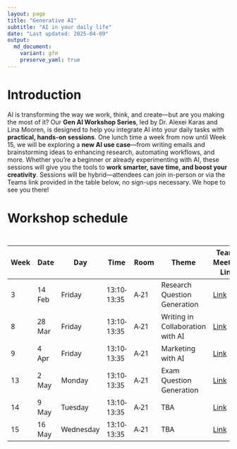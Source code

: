 ```yaml
---
layout: page
title: "Generative AI"
subtitle: "AI in your daily life"
date: "Last updated: 2025-04-09"
output:
  md_document:
    variant: gfm
    preserve_yaml: true
---
```


# Introduction

AI is transforming the way we work, think, and create—but are you making
the most of it? Our **Gen AI Workshop Series**, led by Dr. Alexei Karas
and Lina Mooren, is designed to help you integrate AI into your daily
tasks with **practical, hands-on sessions**. One lunch time a week from
now until Week 15, we will be exploring a **new AI use case**—from
writing emails and brainstorming ideas to enhancing research, automating
workflows, and more. Whether you’re a beginner or already experimenting
with AI, these sessions will give you the tools to **work smarter, save
time, and boost your creativity**. Sessions will be hybrid—attendees can
join in-person or via the Teams link provided in the table below, no
sign-ups necessary. We hope to see you there!

# Workshop schedule

<div id="djtpyitorf" style="padding-left:0px;padding-right:0px;padding-top:10px;padding-bottom:10px;overflow-x:auto;overflow-y:auto;width:auto;height:auto;">
<style>#djtpyitorf table {
  font-family: system-ui, 'Segoe UI', Roboto, Helvetica, Arial, sans-serif, 'Apple Color Emoji', 'Segoe UI Emoji', 'Segoe UI Symbol', 'Noto Color Emoji';
  -webkit-font-smoothing: antialiased;
  -moz-osx-font-smoothing: grayscale;
}
&#10;#djtpyitorf thead, #djtpyitorf tbody, #djtpyitorf tfoot, #djtpyitorf tr, #djtpyitorf td, #djtpyitorf th {
  border-style: none;
}
&#10;#djtpyitorf p {
  margin: 0;
  padding: 0;
}
&#10;#djtpyitorf .gt_table {
  display: table;
  border-collapse: collapse;
  line-height: normal;
  margin-left: auto;
  margin-right: auto;
  color: #333333;
  font-size: 16px;
  font-weight: normal;
  font-style: normal;
  background-color: #FFFFFF;
  width: auto;
  border-top-style: solid;
  border-top-width: 2px;
  border-top-color: #A8A8A8;
  border-right-style: none;
  border-right-width: 2px;
  border-right-color: #D3D3D3;
  border-bottom-style: solid;
  border-bottom-width: 2px;
  border-bottom-color: #A8A8A8;
  border-left-style: none;
  border-left-width: 2px;
  border-left-color: #D3D3D3;
}
&#10;#djtpyitorf .gt_caption {
  padding-top: 4px;
  padding-bottom: 4px;
}
&#10;#djtpyitorf .gt_title {
  color: #333333;
  font-size: 125%;
  font-weight: initial;
  padding-top: 4px;
  padding-bottom: 4px;
  padding-left: 5px;
  padding-right: 5px;
  border-bottom-color: #FFFFFF;
  border-bottom-width: 0;
}
&#10;#djtpyitorf .gt_subtitle {
  color: #333333;
  font-size: 85%;
  font-weight: initial;
  padding-top: 3px;
  padding-bottom: 5px;
  padding-left: 5px;
  padding-right: 5px;
  border-top-color: #FFFFFF;
  border-top-width: 0;
}
&#10;#djtpyitorf .gt_heading {
  background-color: #FFFFFF;
  text-align: center;
  border-bottom-color: #FFFFFF;
  border-left-style: none;
  border-left-width: 1px;
  border-left-color: #D3D3D3;
  border-right-style: none;
  border-right-width: 1px;
  border-right-color: #D3D3D3;
}
&#10;#djtpyitorf .gt_bottom_border {
  border-bottom-style: solid;
  border-bottom-width: 2px;
  border-bottom-color: #D3D3D3;
}
&#10;#djtpyitorf .gt_col_headings {
  border-top-style: solid;
  border-top-width: 2px;
  border-top-color: #D3D3D3;
  border-bottom-style: solid;
  border-bottom-width: 2px;
  border-bottom-color: #D3D3D3;
  border-left-style: none;
  border-left-width: 1px;
  border-left-color: #D3D3D3;
  border-right-style: none;
  border-right-width: 1px;
  border-right-color: #D3D3D3;
}
&#10;#djtpyitorf .gt_col_heading {
  color: #333333;
  background-color: #FFFFFF;
  font-size: 100%;
  font-weight: normal;
  text-transform: inherit;
  border-left-style: none;
  border-left-width: 1px;
  border-left-color: #D3D3D3;
  border-right-style: none;
  border-right-width: 1px;
  border-right-color: #D3D3D3;
  vertical-align: bottom;
  padding-top: 5px;
  padding-bottom: 6px;
  padding-left: 5px;
  padding-right: 5px;
  overflow-x: hidden;
}
&#10;#djtpyitorf .gt_column_spanner_outer {
  color: #333333;
  background-color: #FFFFFF;
  font-size: 100%;
  font-weight: normal;
  text-transform: inherit;
  padding-top: 0;
  padding-bottom: 0;
  padding-left: 4px;
  padding-right: 4px;
}
&#10;#djtpyitorf .gt_column_spanner_outer:first-child {
  padding-left: 0;
}
&#10;#djtpyitorf .gt_column_spanner_outer:last-child {
  padding-right: 0;
}
&#10;#djtpyitorf .gt_column_spanner {
  border-bottom-style: solid;
  border-bottom-width: 2px;
  border-bottom-color: #D3D3D3;
  vertical-align: bottom;
  padding-top: 5px;
  padding-bottom: 5px;
  overflow-x: hidden;
  display: inline-block;
  width: 100%;
}
&#10;#djtpyitorf .gt_spanner_row {
  border-bottom-style: hidden;
}
&#10;#djtpyitorf .gt_group_heading {
  padding-top: 8px;
  padding-bottom: 8px;
  padding-left: 5px;
  padding-right: 5px;
  color: #333333;
  background-color: #FFFFFF;
  font-size: 100%;
  font-weight: initial;
  text-transform: inherit;
  border-top-style: solid;
  border-top-width: 2px;
  border-top-color: #D3D3D3;
  border-bottom-style: solid;
  border-bottom-width: 2px;
  border-bottom-color: #D3D3D3;
  border-left-style: none;
  border-left-width: 1px;
  border-left-color: #D3D3D3;
  border-right-style: none;
  border-right-width: 1px;
  border-right-color: #D3D3D3;
  vertical-align: middle;
  text-align: left;
}
&#10;#djtpyitorf .gt_empty_group_heading {
  padding: 0.5px;
  color: #333333;
  background-color: #FFFFFF;
  font-size: 100%;
  font-weight: initial;
  border-top-style: solid;
  border-top-width: 2px;
  border-top-color: #D3D3D3;
  border-bottom-style: solid;
  border-bottom-width: 2px;
  border-bottom-color: #D3D3D3;
  vertical-align: middle;
}
&#10;#djtpyitorf .gt_from_md > :first-child {
  margin-top: 0;
}
&#10;#djtpyitorf .gt_from_md > :last-child {
  margin-bottom: 0;
}
&#10;#djtpyitorf .gt_row {
  padding-top: 8px;
  padding-bottom: 8px;
  padding-left: 5px;
  padding-right: 5px;
  margin: 10px;
  border-top-style: solid;
  border-top-width: 1px;
  border-top-color: #D3D3D3;
  border-left-style: none;
  border-left-width: 1px;
  border-left-color: #D3D3D3;
  border-right-style: none;
  border-right-width: 1px;
  border-right-color: #D3D3D3;
  vertical-align: middle;
  overflow-x: hidden;
}
&#10;#djtpyitorf .gt_stub {
  color: #333333;
  background-color: #FFFFFF;
  font-size: 100%;
  font-weight: initial;
  text-transform: inherit;
  border-right-style: solid;
  border-right-width: 2px;
  border-right-color: #D3D3D3;
  padding-left: 5px;
  padding-right: 5px;
}
&#10;#djtpyitorf .gt_stub_row_group {
  color: #333333;
  background-color: #FFFFFF;
  font-size: 100%;
  font-weight: initial;
  text-transform: inherit;
  border-right-style: solid;
  border-right-width: 2px;
  border-right-color: #D3D3D3;
  padding-left: 5px;
  padding-right: 5px;
  vertical-align: top;
}
&#10;#djtpyitorf .gt_row_group_first td {
  border-top-width: 2px;
}
&#10;#djtpyitorf .gt_row_group_first th {
  border-top-width: 2px;
}
&#10;#djtpyitorf .gt_summary_row {
  color: #333333;
  background-color: #FFFFFF;
  text-transform: inherit;
  padding-top: 8px;
  padding-bottom: 8px;
  padding-left: 5px;
  padding-right: 5px;
}
&#10;#djtpyitorf .gt_first_summary_row {
  border-top-style: solid;
  border-top-color: #D3D3D3;
}
&#10;#djtpyitorf .gt_first_summary_row.thick {
  border-top-width: 2px;
}
&#10;#djtpyitorf .gt_last_summary_row {
  padding-top: 8px;
  padding-bottom: 8px;
  padding-left: 5px;
  padding-right: 5px;
  border-bottom-style: solid;
  border-bottom-width: 2px;
  border-bottom-color: #D3D3D3;
}
&#10;#djtpyitorf .gt_grand_summary_row {
  color: #333333;
  background-color: #FFFFFF;
  text-transform: inherit;
  padding-top: 8px;
  padding-bottom: 8px;
  padding-left: 5px;
  padding-right: 5px;
}
&#10;#djtpyitorf .gt_first_grand_summary_row {
  padding-top: 8px;
  padding-bottom: 8px;
  padding-left: 5px;
  padding-right: 5px;
  border-top-style: double;
  border-top-width: 6px;
  border-top-color: #D3D3D3;
}
&#10;#djtpyitorf .gt_last_grand_summary_row_top {
  padding-top: 8px;
  padding-bottom: 8px;
  padding-left: 5px;
  padding-right: 5px;
  border-bottom-style: double;
  border-bottom-width: 6px;
  border-bottom-color: #D3D3D3;
}
&#10;#djtpyitorf .gt_striped {
  background-color: rgba(128, 128, 128, 0.05);
}
&#10;#djtpyitorf .gt_table_body {
  border-top-style: solid;
  border-top-width: 2px;
  border-top-color: #D3D3D3;
  border-bottom-style: solid;
  border-bottom-width: 2px;
  border-bottom-color: #D3D3D3;
}
&#10;#djtpyitorf .gt_footnotes {
  color: #333333;
  background-color: #FFFFFF;
  border-bottom-style: none;
  border-bottom-width: 2px;
  border-bottom-color: #D3D3D3;
  border-left-style: none;
  border-left-width: 2px;
  border-left-color: #D3D3D3;
  border-right-style: none;
  border-right-width: 2px;
  border-right-color: #D3D3D3;
}
&#10;#djtpyitorf .gt_footnote {
  margin: 0px;
  font-size: 90%;
  padding-top: 4px;
  padding-bottom: 4px;
  padding-left: 5px;
  padding-right: 5px;
}
&#10;#djtpyitorf .gt_sourcenotes {
  color: #333333;
  background-color: #FFFFFF;
  border-bottom-style: none;
  border-bottom-width: 2px;
  border-bottom-color: #D3D3D3;
  border-left-style: none;
  border-left-width: 2px;
  border-left-color: #D3D3D3;
  border-right-style: none;
  border-right-width: 2px;
  border-right-color: #D3D3D3;
}
&#10;#djtpyitorf .gt_sourcenote {
  font-size: 90%;
  padding-top: 4px;
  padding-bottom: 4px;
  padding-left: 5px;
  padding-right: 5px;
}
&#10;#djtpyitorf .gt_left {
  text-align: left;
}
&#10;#djtpyitorf .gt_center {
  text-align: center;
}
&#10;#djtpyitorf .gt_right {
  text-align: right;
  font-variant-numeric: tabular-nums;
}
&#10;#djtpyitorf .gt_font_normal {
  font-weight: normal;
}
&#10;#djtpyitorf .gt_font_bold {
  font-weight: bold;
}
&#10;#djtpyitorf .gt_font_italic {
  font-style: italic;
}
&#10;#djtpyitorf .gt_super {
  font-size: 65%;
}
&#10;#djtpyitorf .gt_footnote_marks {
  font-size: 75%;
  vertical-align: 0.4em;
  position: initial;
}
&#10;#djtpyitorf .gt_asterisk {
  font-size: 100%;
  vertical-align: 0;
}
&#10;#djtpyitorf .gt_indent_1 {
  text-indent: 5px;
}
&#10;#djtpyitorf .gt_indent_2 {
  text-indent: 10px;
}
&#10;#djtpyitorf .gt_indent_3 {
  text-indent: 15px;
}
&#10;#djtpyitorf .gt_indent_4 {
  text-indent: 20px;
}
&#10;#djtpyitorf .gt_indent_5 {
  text-indent: 25px;
}
&#10;#djtpyitorf .katex-display {
  display: inline-flex !important;
  margin-bottom: 0.75em !important;
}
&#10;#djtpyitorf div.Reactable > div.rt-table > div.rt-thead > div.rt-tr.rt-tr-group-header > div.rt-th-group:after {
  height: 0px !important;
}
</style>
<table class="gt_table" data-quarto-disable-processing="false" data-quarto-bootstrap="false">
  <thead>
    <tr class="gt_col_headings">
      <th class="gt_col_heading gt_columns_bottom_border gt_right" rowspan="1" colspan="1" scope="col" id="Week">Week</th>
      <th class="gt_col_heading gt_columns_bottom_border gt_left" rowspan="1" colspan="1" scope="col" id="Date">Date</th>
      <th class="gt_col_heading gt_columns_bottom_border gt_left" rowspan="1" colspan="1" scope="col" id="Day">Day</th>
      <th class="gt_col_heading gt_columns_bottom_border gt_right" rowspan="1" colspan="1" scope="col" id="Time">Time</th>
      <th class="gt_col_heading gt_columns_bottom_border gt_left" rowspan="1" colspan="1" scope="col" id="Room">Room</th>
      <th class="gt_col_heading gt_columns_bottom_border gt_left" rowspan="1" colspan="1" scope="col" id="Theme">Theme</th>
      <th class="gt_col_heading gt_columns_bottom_border gt_center" rowspan="1" colspan="1" scope="col" id="Teams-Meeting-Link">Teams Meeting Link</th>
    </tr>
  </thead>
  <tbody class="gt_table_body">
    <tr><td headers="Week" class="gt_row gt_right">3</td>
<td headers="Date" class="gt_row gt_left">14 Feb</td>
<td headers="Day" class="gt_row gt_left">Friday</td>
<td headers="Time" class="gt_row gt_right">13:10-13:35</td>
<td headers="Room" class="gt_row gt_left">A-21</td>
<td headers="Theme" class="gt_row gt_left">Research Question Generation</td>
<td headers="Teams Meeting Link" class="gt_row gt_center"><a href="https://teams.microsoft.com/l/meetup-join/19%3ameeting_Y2FkM2FmOWEtNzAwOS00MWFkLWI3YjEtODY0MTc5NzNjYTNl%40thread.v2/0?context=%7b%22Tid%22%3a%2263817156-fe48-40a1-8277-19db53d4dc59%22%2c%22Oid%22%3a%22990a9d0c-2360-44a5-a12a-7400af696e17%22%7d">Link</a></td></tr>
    <tr><td headers="Week" class="gt_row gt_right">8</td>
<td headers="Date" class="gt_row gt_left">28 Mar</td>
<td headers="Day" class="gt_row gt_left">Friday</td>
<td headers="Time" class="gt_row gt_right">13:10-13:35</td>
<td headers="Room" class="gt_row gt_left">A-21</td>
<td headers="Theme" class="gt_row gt_left">Writing in Collaboration with AI</td>
<td headers="Teams Meeting Link" class="gt_row gt_center"><a href="https://teams.microsoft.com/l/meetup-join/19%3ameeting_ZjExNWYyMjUtYmU3OS00NjZmLWIwNTYtZmVjMDk4ODM5NDJh%40thread.v2/0?context=%7b%22Tid%22%3a%2263817156-fe48-40a1-8277-19db53d4dc59%22%2c%22Oid%22%3a%22990a9d0c-2360-44a5-a12a-7400af696e17%22%7d">Link</a></td></tr>
    <tr><td headers="Week" class="gt_row gt_right">9</td>
<td headers="Date" class="gt_row gt_left">4 Apr</td>
<td headers="Day" class="gt_row gt_left">Friday</td>
<td headers="Time" class="gt_row gt_right">13:10-13:35</td>
<td headers="Room" class="gt_row gt_left">A-21</td>
<td headers="Theme" class="gt_row gt_left">Marketing with AI</td>
<td headers="Teams Meeting Link" class="gt_row gt_center"><a href="https://teams.microsoft.com/l/meetup-join/19%3ameeting_ZGExYTEyNDEtOTdlOS00NDdhLWE2ZDQtNjEyODdhNDZiNTg3%40thread.v2/0?context=%7b%22Tid%22%3a%2263817156-fe48-40a1-8277-19db53d4dc59%22%2c%22Oid%22%3a%22990a9d0c-2360-44a5-a12a-7400af696e17%22%7d">Link</a></td></tr>
    <tr><td headers="Week" class="gt_row gt_right">13</td>
<td headers="Date" class="gt_row gt_left">2 May</td>
<td headers="Day" class="gt_row gt_left">Monday</td>
<td headers="Time" class="gt_row gt_right">13:10-13:35</td>
<td headers="Room" class="gt_row gt_left">A-21</td>
<td headers="Theme" class="gt_row gt_left">Exam Question Generation</td>
<td headers="Teams Meeting Link" class="gt_row gt_center"><a href="https://teams.microsoft.com/l/meetup-join/19%3ameeting_MTMxODBlNmItMjVkOS00Yzg2LTg4MzMtNWFjMTE2Yzc3ZDAy%40thread.v2/0?context=%7b%22Tid%22%3a%2263817156-fe48-40a1-8277-19db53d4dc59%22%2c%22Oid%22%3a%22990a9d0c-2360-44a5-a12a-7400af696e17%22%7d">Link</a></td></tr>
    <tr><td headers="Week" class="gt_row gt_right">14</td>
<td headers="Date" class="gt_row gt_left">9 May</td>
<td headers="Day" class="gt_row gt_left">Tuesday</td>
<td headers="Time" class="gt_row gt_right">13:10-13:35</td>
<td headers="Room" class="gt_row gt_left">A-21</td>
<td headers="Theme" class="gt_row gt_left">TBA</td>
<td headers="Teams Meeting Link" class="gt_row gt_center"><a href="">Link</a></td></tr>
    <tr><td headers="Week" class="gt_row gt_right">15</td>
<td headers="Date" class="gt_row gt_left">16 May</td>
<td headers="Day" class="gt_row gt_left">Wednesday</td>
<td headers="Time" class="gt_row gt_right">13:10-13:35</td>
<td headers="Room" class="gt_row gt_left">A-21</td>
<td headers="Theme" class="gt_row gt_left">TBA</td>
<td headers="Teams Meeting Link" class="gt_row gt_center"><a href="">Link</a></td></tr>
  </tbody>
  &#10;  
</table>
</div>
